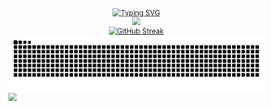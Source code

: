 <div align="center">
  <a href="https://git.io/typing-svg">
    <img src="https://readme-typing-svg.demolab.com?font=Fira+Code&size=25&pause=1000&color=CE53B6&center=true&vCenter=true&width=435&lines=Ol%C3%A1+Mundo!" alt="Typing SVG" />
  </a>
</div>

<div align="center">
  <img src="https://github-readme-stats.vercel.app/api?username=deboralili&show_icons=true&theme=jolly&hide=prs&disable_animations=false&text_bold=false&locale=pt-br" />
</div>

<div align="center">
  <a href="https://git.io/streak-stats">
    <img src="https://github-readme-streak-stats.herokuapp.com?user=deboralili&theme=jolly&locale=pt_BR&mode=weekly" alt="GitHub Streak" />
  </a>
</div>

<div align="center">
  <picture>
    <source media="(prefers-color-scheme: dark)" srcset="https://raw.githubusercontent.com/deboralili/deboralili/output/github-contribution-grid-snake-dark.svg">
    <img alt="github contribution grid snake animation" src="https://raw.githubusercontent.com/deboralili/deboralili/output/github-contribution-grid-snake-dark.svg">
  </picture>
</div>

<div>
  <a href="www.linkedin.com/in/débora-lessa-b42851360" target="_blank">
    <img src="https://img.shields.io/badge/-LinkedIn-%230077B5?style=for-the-badge&logo=linkedin&logoColor=white" target="_blank">
  </a>
</div>
